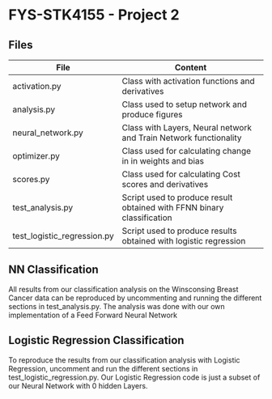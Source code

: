 # FYS-STK4155 - Project 2

## Files 
| File                        | Content                                                               |
|-----------------------------|-----------------------------------------------------------------------|
| activation.py               | Class with activation functions and derivatives                       |
| analysis.py                 | Class used to setup network and produce figures                       |
| neural_network.py           | Class with Layers, Neural network and Train Network functionality     |
| optimizer.py                | Class used for calculating change in in weights and bias              |
| scores.py                   | Class used for calculating Cost scores and derivatives                |
| test_analysis.py            | Script used to produce result obtained with FFNN binary classification |
| test_logistic_regression.py | Script used to produce results obtained with logistic regression      |


## NN Classification
All results from our classification analysis on the Winsconsing Breast Cancer
data can be reproduced by uncommenting and running the different sections in
test_analysis.py. The analysis was done with our own implementation of a Feed
Forward Neural Network 

## Logistic Regression Classification
To reproduce the results from our classification analysis with Logistic
Regression, uncomment and run the different sections in
test_logistic_regression.py. Our Logistic Regression code is just a subset of our
Neural Network with 0 hidden Layers.   




